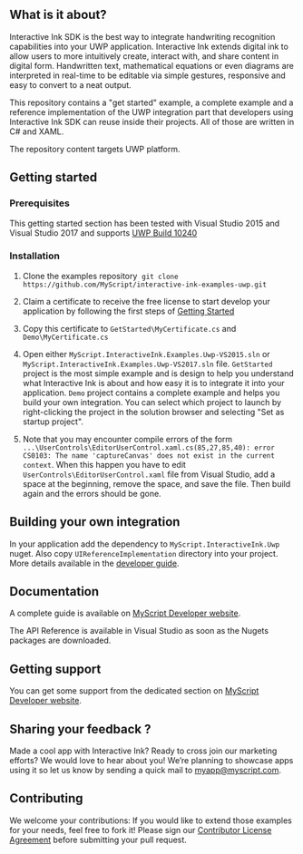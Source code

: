 ## What is it about?

Interactive Ink SDK is the best way to integrate handwriting recognition capabilities into your UWP application. Interactive Ink extends digital ink to allow users to more intuitively create, interact with, and share content in digital form. Handwritten text, mathematical equations or even diagrams are interpreted in real-time to be editable via simple gestures, responsive and easy to convert to a neat output.

This repository contains a "get started" example, a complete example and a reference implementation of the UWP integration part that developers using Interactive Ink SDK can reuse inside their projects. All of those are written in C# and XAML.

The repository content targets UWP platform.

## Getting started

### Prerequisites
This getting started section has been tested with Visual Studio 2015 and Visual Studio 2017 and supports [UWP Build 10240](https://docs.microsoft.com/en-us/windows/uwp/updates-and-versions/choose-a-uwp-version)

### Installation

1. Clone the examples repository  `git clone https://github.com/MyScript/interactive-ink-examples-uwp.git`

2. Claim a certificate to receive the free license to start develop your application by following the first steps of [Getting Started](https://developer.myscript.com/getting-started)

3. Copy this certificate to `GetStarted\MyCertificate.cs` and `Demo\MyCertificate.cs`

4. Open either `MyScript.InteractiveInk.Examples.Uwp-VS2015.sln` or `MyScript.InteractiveInk.Examples.Uwp-VS2017.sln` file. `GetStarted` project is the most simple example and is design to help you understand what Interactive Ink is about and how easy it is to integrate it into your application. `Demo` project contains a complete example and helps you build your own integration. You can select which project to launch by right-clicking the project in the solution browser and selecting "Set as startup project".

5. Note that you may encounter compile errors of the form `...\UserControls\EditorUserControl.xaml.cs(85,27,85,40): error CS0103: The name 'captureCanvas' does not exist in the current context`. When this happen you have to edit `UserControls\EditorUserControl.xaml` file from Visual Studio, add a space at the beginning, remove the space, and save the file. Then build again and the errors should be gone.

## Building your own integration

In your application add the dependency to `MyScript.InteractiveInk.Uwp` nuget. Also copy `UIReferenceImplementation` directory into your project. More details available in the [developer guide](https://developer.myscript.com/docs/interactive-ink/1.0/windows/).

## Documentation

A complete guide is available on [MyScript Developer website](https://developer.myscript.com/docs/interactive-ink/1.0/windows/).

The API Reference is available in Visual Studio as soon as the Nugets packages are downloaded.

## Getting support

You can get some support from the dedicated section on [MyScript Developer website](https://devportal.corp.myscript.com/support/).

## Sharing your feedback ?

Made a cool app with Interactive Ink? Ready to cross join our marketing efforts? We would love to hear about you!
We’re planning to showcase apps using it so let us know by sending a quick mail to [myapp@myscript.com](mailto://myapp@myscript.com).

## Contributing

We welcome your contributions:
If you would like to extend those examples for your needs, feel free to fork it!
Please sign our [Contributor License Agreement](CONTRIBUTING.md) before submitting your pull request.
